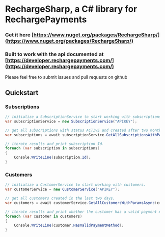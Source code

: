 ﻿# RechargeSharp, a C\# library for RechargePayments
### Get it here [https://www.nuget.org/packages/RechargeSharp/](https://www.nuget.org/packages/RechargeSharp/)
### Built to work with the api documented at [https://developer.rechargepayments.com/](https://developer.rechargepayments.com/)
Please feel free to submit issues and pull requests on github

## Quickstart
### Subscriptions

```cs
// initialize a SubscriptionService to start working with subscriptions.
var subscriptionService = new SubscriptionService("APIKEY");

// get all subscriptions with status ACTIVE and created after two months ago.
var subscriptions = await subscriptionService.GetAllSubscriptionsWithParamsAsync(status: "ACTIVE", createdAtMin: DateTime.Today.AddMonths(-2));

// iterate results and print subscription Id.
foreach (var subscription in subscriptions)
{
    Console.WriteLine(subscription.Id);
}
```

### Customers
```cs
// initialize a CustomerService to start working with customers.
var customerService = new CustomerService("APIKEY");

// get all customers created in the last two days.
var customers = await customerService.GetAllCustomersWithParamsAsync(createdAtMin: DateTime.Now.AddDays(-2));

// iterate results and print whether the customer has a valid payment method.
foreach (var customer in customers)
{
    Console.WriteLine(customer.HasValidPaymentMethod);
}
```